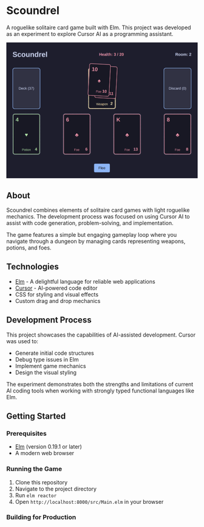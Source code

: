 # Scoundrel

A roguelike solitaire card game built with Elm. This project was developed as an experiment to explore Cursor AI as a programming assistant.

![Scoundrel Game](screenshot.png)

## About

Scoundrel combines elements of solitaire card games with light roguelike mechanics. The development process was focused on using Cursor AI to assist with code generation, problem-solving, and implementation.

The game features a simple but engaging gameplay loop where you navigate through a dungeon by managing cards representing weapons, potions, and foes.

## Technologies

- [Elm](https://elm-lang.org/) - A delightful language for reliable web applications
- [Cursor](https://cursor.sh/) - AI-powered code editor
- CSS for styling and visual effects
- Custom drag and drop mechanics

## Development Process

This project showcases the capabilities of AI-assisted development. Cursor was used to:
- Generate initial code structures
- Debug type issues in Elm
- Implement game mechanics
- Design the visual styling

The experiment demonstrates both the strengths and limitations of current AI coding tools when working with strongly typed functional languages like Elm.

## Getting Started

### Prerequisites

- [Elm](https://guide.elm-lang.org/install/elm.html) (version 0.19.1 or later)
- A modern web browser

### Running the Game

1. Clone this repository
2. Navigate to the project directory
3. Run `elm reactor`
4. Open `http://localhost:8000/src/Main.elm` in your browser

### Building for Production
